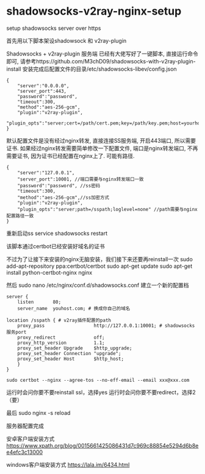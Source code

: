 # shadowsocks-v2ray-nginx-setup
setup shadowsocks server over https 


首先用以下脚本架设shadowsock 和 v2ray-plugin

Shadowsocks + v2ray-plugin 服务端
已经有大佬写好了一键脚本, 直接运行命令即可, 请参考https://github.com/M3chD09/shadowsocks-with-v2ray-plugin-install
安装完成后配置文件的目录/etc/shadowsocks-libev/config.json

    {
        "server":"0.0.0.0",
        "server_port":443,
        "password":"password",
        "timeout":300,
        "method":"aes-256-gcm",
        "plugin":"v2ray-plugin",
        "plugin_opts":"server;cert=/path/cert.pem;key=/path/key.pem;host=yourhost;loglevel=none"
    }
默认配置文件是没有经过nginx转发, 直接连接SS服务端, 开启443端口, 所以需要证书. 如果经过nginx转发需要简单修改一下配置文件, 端口是nginx转发端口, 不再需要证书, 因为证书已经配置在nginx上了. 可能有路径.

    {
        "server":"127.0.0.1",
        "server_port":10001, //端口需要与nginx转发端口一致
        "password":"password", //ss密码
        "timeout":300,
        "method":"aes-256-gcm",//ss加密方式
        "plugin":"v2ray-plugin",
        "plugin_opts":"server;path=/sspath;loglevel=none" //path需要与nginx配置路径一致
    }
重新启动ss service shadowsocks restart

该脚本通过certbot已经安装好域名的证书

不过为了让接下来安装的nginx无脑安装，我们接下来还要再reinstall一次
    sudo add-apt-repository ppa:certbot/certbot
    sudo apt-get update
    sudo apt-get install python-certbot-nginx nginx

然后 sudo nano /etc/nginx/conf.d/shadowsocks.conf 建立一个新的配置档

    server {
        listen       80;
        server_name  youhost.com; # 换成你自己的域名

    location /sspath { # v2ray插件配置的path
        proxy_pass                  http://127.0.0.1:10001; # shadowsocks服务port
        proxy_redirect              off;
        proxy_http_version          1.1;
        proxy_set_header Upgrade    $http_upgrade;
        proxy_set_header Connection "upgrade";
        proxy_set_header Host       $http_host;
        }
    }

    sudo certbot --nginx --agree-tos --no-eff-email --email xxx@xxx.com

运行时会问你要不要reinstall ssl，选择yes
运行时会问你要不要redirect，选择2 （要）

最后 sudo nginx -s reload


服务器配置完成

安卓客户端安装方式
https://www.xpath.org/blog/0015661425086431d7c969c88854e5294d6b8ee4efc3c13000

windows客户端安装方式
https://lala.im/6434.html


